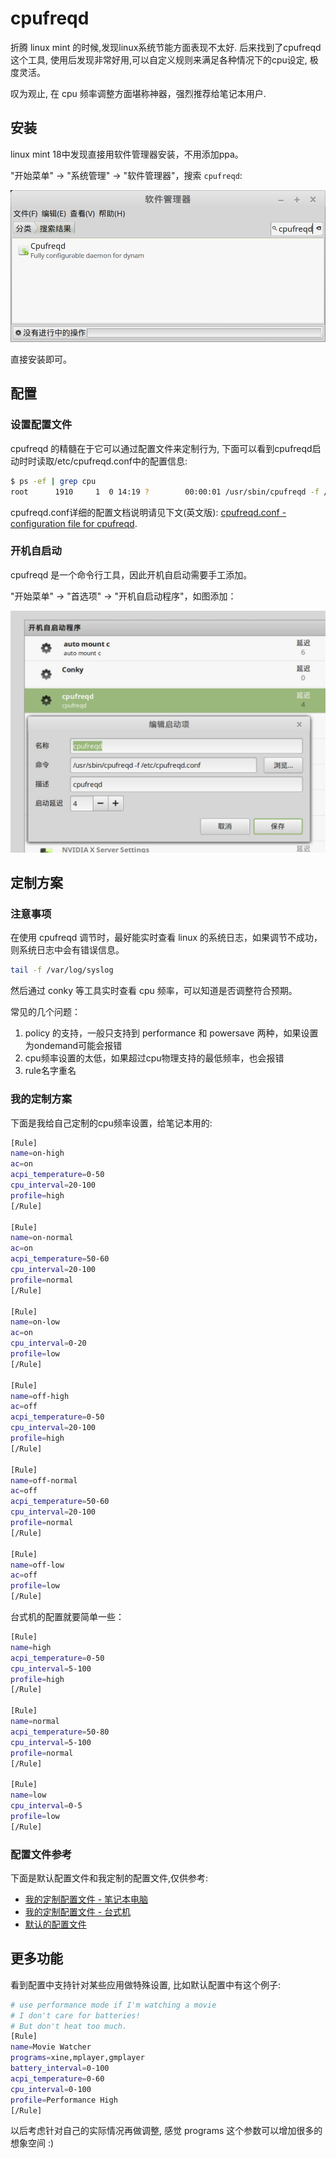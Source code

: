 # cpufreqd

折腾 linux mint 的时候,发现linux系统节能方面表现不太好. 后来找到了cpufreqd这个工具, 使用后发现非常好用,可以自定义规则来满足各种情况下的cpu设定, 极度灵活。

叹为观止, 在 cpu 频率调整方面堪称神器，强烈推荐给笔记本用户.

##  安装

linux mint 18中发现直接用软件管理器安装，不用添加ppa。

"开始菜单" -> "系统管理" -> "软件管理器"，搜索 `cpufreqd`:

![](images/linux-cpufreqd/cpufreqd_search.jpg)

直接安装即可。

## 配置

### 设置配置文件

cpufreqd 的精髓在于它可以通过配置文件来定制行为, 下面可以看到cpufreqd启动时时读取/etc/cpufreqd.conf中的配置信息:

```bash
$ ps -ef | grep cpu
root      1910     1  0 14:19 ?        00:00:01 /usr/sbin/cpufreqd -f /etc/cpufreqd.conf
```

 cpufreqd.conf详细的配置文档说明请见下文(英文版): [cpufreqd.conf - configuration file for cpufreqd](http://manpages.ubuntu.com/manpages/natty/man5/cpufreqd.conf.5.html).

### 开机自启动

cpufreqd 是一个命令行工具，因此开机自启动需要手工添加。

"开始菜单" -> "首选项" -> "开机自启动程序"，如图添加：

![](images/linux-cpufreqd/auto_start_cpufreqd.jpg)

## 定制方案

### 注意事项

在使用 cpufreqd 调节时，最好能实时查看 linux 的系统日志，如果调节不成功，则系统日志中会有错误信息。

```bash
tail -f /var/log/syslog
```

然后通过 conky 等工具实时查看 cpu 频率，可以知道是否调整符合预期。

常见的几个问题：

1. policy 的支持，一般只支持到 performance 和 powersave 两种，如果设置为ondemand可能会报错
2. cpu频率设置的太低，如果超过cpu物理支持的最低频率，也会报错
3. rule名字重名

### 我的定制方案

下面是我给自己定制的cpu频率设置，给笔记本用的:

```bash
[Rule]
name=on-high
ac=on
acpi_temperature=0-50
cpu_interval=20-100
profile=high
[/Rule]

[Rule]
name=on-normal
ac=on
acpi_temperature=50-60
cpu_interval=20-100
profile=normal
[/Rule]

[Rule]
name=on-low
ac=on
cpu_interval=0-20
profile=low
[/Rule]

[Rule]
name=off-high
ac=off
acpi_temperature=0-50
cpu_interval=20-100
profile=high
[/Rule]

[Rule]
name=off-normal
ac=off
acpi_temperature=50-60
cpu_interval=20-100
profile=normal
[/Rule]

[Rule]
name=off-low
ac=off
profile=low
[/Rule]
```

台式机的配置就要简单一些：

```bash
[Rule]
name=high
acpi_temperature=0-50
cpu_interval=5-100
profile=high
[/Rule]

[Rule]
name=normal
acpi_temperature=50-80
cpu_interval=5-100
profile=normal
[/Rule]

[Rule]
name=low
cpu_interval=0-5
profile=low
[/Rule]
```

### 配置文件参考

下面是默认配置文件和我定制的配置文件,仅供参考:

- [我的定制配置文件 - 笔记本电脑](images/linux-cpufreqd/cpufreqd-laptop.conf)
- [我的定制配置文件 - 台式机](images/linux-cpufreqd/cpufreqd-server.conf)
- [默认的配置文件](images/linux-cpufreqd/cpufreqd-original.conf)

## 更多功能

看到配置中支持针对某些应用做特殊设置, 比如默认配置中有这个例子:

```bash
# use performance mode if I'm watching a movie
# I don't care for batteries!
# But don't heat too much.
[Rule]
name=Movie Watcher
programs=xine,mplayer,gmplayer
battery_interval=0-100
acpi_temperature=0-60
cpu_interval=0-100
profile=Performance High
[/Rule]
```

以后考虑针对自己的实际情况再做调整, 感觉 programs 这个参数可以增加很多的想象空间 :)




